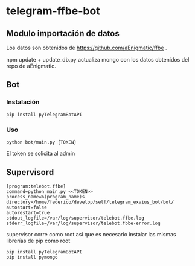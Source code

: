 # telegram-ffbe-bot

## Modulo importación de datos

Los datos son obtenidos de https://github.com/aEnigmatic/ffbe . 

npm update + update_db.py actualiza mongo con los datos obtenidos del repo de aEnigmatic.


## Bot

### Instalación

	pip install pyTelegramBotAPI

### Uso
    
    python bot/main.py {TOKEN}
    
El token se solicita al admin

## Supervisord

```
[program:telebot.ffbe]
command=python main.py <<TOKEN>>
process_name=%(program_name)s
directory=/home/federico/develop/self/telegram_exvius_bot/bot/
autostart=false
autorestart=true
stdout_logfile=/var/log/supervisor/telebot.ffbe.log
stderr_logfile=/var/log/supervisor/telebot.fbbe-error.log
```

supervisor corre como root así que es necesario instalar las mismas librerías de pip como root
  
    pip install pyTelegramBotAPI
    pip install pymongo